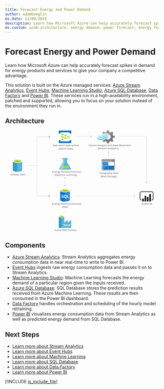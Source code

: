 ```yaml
---
title: Forecast Energy and Power Demand
author: adamboeglin
ms.date: 12/09/2019
description: Learn how Microsoft Azure can help accurately forecast spikes in demand for energy products and services to give your company a competitive advantage.
ms.custom: acom-architecture, energy demand, power forecast, energy forecast
---
```

# Forecast Energy and Power Demand

Learn how Microsoft Azure can help accurately forecast spikes in demand for energy products and services to give your company a competitive advantage.

This solution is built on the Azure managed services: [Azure Stream Analytics](/services/stream-analytics/), [Event Hubs](/services/event-hubs/), [Machine Learning Studio](/services/machine-learning-studio/), [Azure SQL Database](/services/sql-database/), [Data Factory](/services/data-factory/) and [Power BI](https://powerbi.microsoft.com). These services run in a high-availability environment, patched and supported, allowing you to focus on your solution instead of the environment they run in.


## Architecture

<svg class="architecture-diagram" aria-labelledby="forecast-energy-power-demand" height="716.116" viewbox="0 0 1075.878 716.116" width="1075.878" xmlns="https://www.w3.org/2000/svg"><title id="forecast-energy-power-demand">Forecast energy and power demand for utilities</title><desc>Learn how Microsoft Azure can help accurately forecast spikes in demand for energy products and services to give your company a competitive advantage.</desc><g><path d="M459.418,267.091,432.85,222.948l-.037-17.893h.478A5.53,5.53,0,1,0,433.267,194l-28.886.06a5.531,5.531,0,1,0,.023,11.054h.478l.037,17.891-26.384,44.253c-2.895,4.853-.511,8.815,5.3,8.8l70.325-.146C459.964,275.9,462.331,271.932,459.418,267.091Z" fill="#59b4d9"></path><polygon fill="#b8d432" points="400.302 248.19 389.414 266.45 448.534 266.327 437.572 248.113 400.302 248.19"></polygon><path d="M416.953,253.575a5.247,5.247,0,0,0,5.331-5.16,4.967,4.967,0,0,0-.549-2.251l-9.6.02a4.957,4.957,0,0,0-.54,2.253A5.25,5.25,0,0,0,416.953,253.575Z" fill="#7fba00"></path><ellipse cx="426.994" cy="259.509" fill="#7fba00" rx="2.621" ry="2.526" transform="translate(-0.539 0.89) rotate(-0.119)"></ellipse><path d="M378.535,267.259,404.919,223l-.037-17.891H404.4a5.53,5.53,0,1,1-.023-11.053l12.447-.026.06,28.8-13.843,53.183-19.213.04C378.024,276.074,375.64,272.112,378.535,267.259Z" fill="#fff" opacity="0.25" style="isolation: isolate"></path></g><g><path d="M751.065,62.272l2.943-7.34,13.487-4.5V40.015l-1.471-.474-12.016-3.315-2.943-7.34,6.13-12.076h0l-7.6-7.34-1.471.71-11.035,5.446-7.847-3.078L724.337,0H713.3l-.49,1.421-3.678,11.128-7.6,2.841-13-5.446-7.847,7.34.736,1.421,3.433,6.156a39.688,39.688,0,0,1,19.372-4.735,40.308,40.308,0,0,1,25.257,9.945,56.336,56.336,0,0,1,4.659,3.788,18.109,18.109,0,0,1,1.962,2.6c4.659,7.814,2.7,17.758-4.9,23.677a19.322,19.322,0,0,1-19.372,2.6c-.736-.474-1.226-.474-1.471-.71h0a25.478,25.478,0,0,1-4.169-2.841c-.49,0-.736-.474-1.471-.474a6.137,6.137,0,0,0-4.169,1.894l-.49.474h0a37.092,37.092,0,0,1-15.694,9.471l-2.207,4.5,7.357,7.1.49.474,1.471-.71,11.035-5.446,7.6,2.841,4.169,12.549h11.035l.49-1.421,3.923-11.128,7.6-2.841,13,5.446,7.357-7.814-.736-1.421Z" fill="#7a7a7a"></path><path d="M685.347,43.8h0c-8.337,8.524-21.824,8.524-29.671-.474a2.1,2.1,0,0,0-3.433,0,2.637,2.637,0,0,0-.736,1.894,4.428,4.428,0,0,0,.736,1.894c9.809,10.655,26.238,10.892,36.783.474h0c8.337-8.05,21.334-8.287,29.426.71,1.226,1.184,2.7,1.184,3.433,0a2.637,2.637,0,0,0,.736-1.894,4.428,4.428,0,0,0-.736-1.894A25.267,25.267,0,0,0,685.347,43.8Z" fill="#48c8ef"></path><path d="M703.739,48.3a15.849,15.849,0,0,0-11.77,4.735l-.49.474-.49.474a28.143,28.143,0,0,1-21.334,8.524c-8.092,0-15.2-3.788-21.089-9.471-1.226-1.184-2.7-1.184-3.433,0-.245,0-.245.474-.245,1.184a3.164,3.164,0,0,0,1.226,2.131,32.9,32.9,0,0,0,24.522,11.128c9.073.474,17.9-3.315,24.767-10.418l.49-.474.49-.474a11.315,11.315,0,0,1,8.092-3.315c2.943,0,5.64,1.421,8.092,3.788,1.226,1.184,2.7,1.184,3.433,0a2.637,2.637,0,0,0,.736-1.894A4.428,4.428,0,0,0,716,52.8,20.361,20.361,0,0,0,703.739,48.3Z" fill="#00abec"></path><path d="M683.14,38.594a29.262,29.262,0,0,1,21.334-8.761c7.847,0,15.2,3.788,20.6,9.471,1.226,1.184,2.7,1.184,3.433,0a2.637,2.637,0,0,0,.736-1.894,4.428,4.428,0,0,0-.736-1.894,32.9,32.9,0,0,0-24.522-11.128,33.493,33.493,0,0,0-24.767,10.418l-.49.474-.49.474a11.315,11.315,0,0,1-8.092,3.315c-3.188,0-5.64-1.421-8.092-3.788-1.226-1.184-2.7-1.184-3.433,0a2.637,2.637,0,0,0-.736,1.894,4.428,4.428,0,0,0,.736,1.894,16.131,16.131,0,0,0,23.3.474l.49-.474Z" fill="#84d6ef"></path><g opacity="0.2" style="isolation: isolate"><path d="M705.945,58.957c-.49,0-.736-.474-1.471-.474a6.137,6.137,0,0,0-4.169,1.894l-.49.474a37.092,37.092,0,0,1-15.694,9.471l-2.207,4.5,3.923,3.788,20.108-19.652Z" fill="#f1f1f1"></path><path d="M685.1,25.1a39.688,39.688,0,0,1,19.372-4.735,40.308,40.308,0,0,1,25.257,9.945c1.226.947,2.207,1.657,3.433,2.6l20.353-19.652-4.169-4.025-1.471.71L736.843,15.39l-7.6-2.841L724.337,0H713.3l-.49,1.421-3.678,11.128-7.6,2.841-13-5.446-7.847,7.34.736,1.421Z" fill="#f1f1f1"></path></g></g><g><path d="M429.5,41.581a1.4,1.4,0,0,1-1.5,1.451H416.279a1.4,1.4,0,0,1-1.5-1.451V33.166a1.4,1.4,0,0,1,1.5-1.451H428a1.4,1.4,0,0,1,1.5,1.451Z" fill="#b8d432"></path><path d="M450.541,50.287a1.4,1.4,0,0,1-1.5,1.451H437.317a1.4,1.4,0,0,1-1.5-1.451V41.872a1.4,1.4,0,0,1,1.5-1.451h11.721a1.4,1.4,0,0,1,1.5,1.451Z" fill="#b8d432"></path><path d="M429.5,58.993a1.4,1.4,0,0,1-1.5,1.451H416.279a1.4,1.4,0,0,1-1.5-1.451V50.577a1.4,1.4,0,0,1,1.5-1.451H428a1.4,1.4,0,0,1,1.5,1.451Z" fill="#b8d432"></path><path d="M408.465,32.875a1.4,1.4,0,0,1-1.5,1.451H394.941a1.4,1.4,0,0,1-1.5-1.451V24.169a1.4,1.4,0,0,1,1.5-1.451h11.721c1.2,0,1.8.58,1.8,1.451Z" fill="#b8d432"></path><path d="M461.06,2.4H376.908a1.4,1.4,0,0,0-1.5,1.451V21.268a1.4,1.4,0,0,0,1.5,1.451h9.016a1.4,1.4,0,0,0,1.5-1.451V14.013h63.114v7.255c0,.871.6,1.451,1.8,1.451h8.716a1.4,1.4,0,0,0,1.5-1.451V3.856A1.4,1.4,0,0,0,461.06,2.4Z" fill="#0072c6"></path><path d="M461.06,69.44h-8.716a1.4,1.4,0,0,0-1.5,1.451v6.965H387.427V70.6c0-.871-.6-1.451-1.8-1.451h-8.716c-.9,0-1.5.58-1.5,1.741V88.013a1.4,1.4,0,0,0,1.5,1.451H461.06a1.4,1.4,0,0,0,1.5-1.451V70.891A1.4,1.4,0,0,0,461.06,69.44Z" fill="#0072c6"></path><path d="M408.465,50.287a1.4,1.4,0,0,1-1.5,1.451H394.941a1.4,1.4,0,0,1-1.5-1.451V41.581a1.4,1.4,0,0,1,1.5-1.451h11.721c1.2,0,1.8.58,1.8,1.451Z" fill="#b8d432"></path><path d="M408.465,67.7a1.4,1.4,0,0,1-1.5,1.451H394.941a1.4,1.4,0,0,1-1.5-1.451V58.993a1.4,1.4,0,0,1,1.5-1.451h11.721c1.2,0,1.8.58,1.8,1.451Z" fill="#b8d432"></path></g><text fill="#505050" font-family="SegoeUI, Segoe UI" font-size="16.678" transform="translate(346.585 704.544) scale(1.036 1)">Azure Data Factory</text><text fill="#505050" font-family="SegoeUI, Segoe UI" font-size="16.678" transform="translate(328.937 519.979) scale(1.036 1)">Energy Demand Forecast<tspan x="67.614" y="22.568">(SQL)</tspan></text><text fill="#505050" font-family="SegoeUI, Segoe UI" font-size="16.678" transform="translate(328.938 296.499) scale(1.036 1)">Energy Demand Forecast<tspan x="16.775" y="22.568">(Machine Learning)</tspan></text><text fill="#505050" font-family="SegoeUI, Segoe UI" font-size="16.678" transform="translate(660.608 305.394) scale(1.036 1)">Geography Data<tspan x="7.659" y="22.568">(Blob Storage)</tspan></text><text fill="#505050" font-family="SegoeUI, Segoe UI" font-size="16.678" transform="translate(956.44 519.979) scale(1.036 1)">Power BI</text><text fill="#505050" font-family="SegoeUI, Segoe UI" font-size="16.678" transform="translate(37.927 316.512) scale(1.036 1)">Sample Data</text><text fill="#505050" font-family="SegoeUI, Segoe UI" font-size="16.678" transform="translate(334.765 111.934) scale(1.036 1)">Raw event data queue<tspan x="38.685" y="22.568">(Event Hubs)</tspan></text><text fill="#505050" font-family="SegoeUI, Segoe UI" font-size="16.678" transform="translate(583.489 110.823) scale(1.036 1)">Stream Analysis and Data Movement<tspan x="62.789" y="22.568">(Stream Analytics)</tspan></text><g><line fill="none" stroke="#afafaf" stroke-miterlimit="10" stroke-width="1.043" x1="418.984" x2="418.984" y1="335.304" y2="384.529"></line><polygon fill="#afafaf" points="413.782 336.826 418.984 327.817 424.186 336.826 413.782 336.826"></polygon><polygon fill="#afafaf" points="413.782 383.007 418.984 392.015 424.186 383.007 413.782 383.007"></polygon></g><line fill="none" stroke="#afafaf" stroke-miterlimit="10" stroke-width="0.785" x1="418.984" x2="419.338" y1="585.475" y2="562.126"></line><g><line fill="none" stroke="#afafaf" stroke-miterlimit="10" stroke-width="1.043" x1="601.42" x2="497.723" y1="42.898" y2="42.898"></line><polygon fill="#afafaf" points="599.898 37.696 608.906 42.898 599.898 48.1 599.898 37.696"></polygon></g><g><line fill="none" stroke="#afafaf" stroke-miterlimit="10" stroke-width="1.043" x1="903.284" x2="491.052" y1="462.061" y2="462.061"></line><polygon fill="#afafaf" points="901.762 456.859 910.77 462.061 901.762 467.263 901.762 456.859"></polygon></g><line fill="none" stroke="#afafaf" stroke-miterlimit="10" stroke-width="1.043" x1="792.991" x2="989.711" y1="42.822" y2="42.822"></line><g><line fill="none" stroke="#afafaf" stroke-miterlimit="10" stroke-width="1.079" x1="989.635" x2="989.711" y1="363.88" y2="42.898"></line><polygon fill="#afafaf" points="995.017 362.307 989.634 371.624 984.254 362.304 995.017 362.307"></polygon></g><g><line fill="none" stroke="#afafaf" stroke-miterlimit="10" stroke-width="1.043" x1="721.756" x2="721.756" y1="192.997" y2="156.651"></line><polygon fill="#afafaf" points="726.958 158.173 721.756 149.165 716.555 158.173 726.958 158.173"></polygon></g><line fill="none" stroke="#afafaf" stroke-miterlimit="10" stroke-width="1.079" x1="222.926" x2="221.817" y1="46.234" y2="460.949"></line><g><line fill="none" stroke="#afafaf" stroke-miterlimit="10" stroke-width="1.489" x1="306.917" x2="222.369" y1="45.934" y2="45.934"></line><polygon fill="#afafaf" points="304.744 38.507 317.605 45.934 304.744 53.36 304.744 38.507"></polygon></g><g><line fill="none" stroke="#afafaf" stroke-miterlimit="10" stroke-width="1.489" x1="306.917" x2="222.369" y1="460.948" y2="460.948"></line><polygon fill="#afafaf" points="304.744 453.522 317.605 460.948 304.744 468.375 304.744 453.522"></polygon></g><line fill="none" stroke="#afafaf" stroke-miterlimit="10" stroke-width="1.043" x1="222.367" x2="151.766" y1="247.476" y2="247.476"></line><g><path d="M675.615,277.749a3.47,3.47,0,0,0,3.322,3.507h85.454a3.5,3.5,0,0,0,3.507-3.507V216.658H675.615Z" fill="#a0a1a2"></path><path d="M764.391,202.447H678.937a3.47,3.47,0,0,0-3.322,3.507v10.52H767.9v-10.52a3.5,3.5,0,0,0-3.507-3.507" fill="#7a7a7a"></path><rect fill="#0072c6" height="23.993" width="37.651" x="682.444" y="222.934"></rect><rect fill="#0072c6" height="23.993" width="37.651" x="682.444" y="250.249"></rect><rect fill="#fff" height="23.993" width="37.467" x="723.418" y="222.934"></rect><rect fill="#0072c6" height="23.993" width="37.467" x="723.418" y="250.249"></rect><path d="M679.306,202.447a3.7,3.7,0,0,0-3.691,3.691V277.38a3.7,3.7,0,0,0,3.691,3.691h4.06l72.719-78.625Z" fill="#fff" opacity="0.2" style="isolation: isolate"></path></g><g><path d="M385.365,422.924l.135,64.643c.014,6.711,15.048,12.122,33.577,12.083l-.16-76.8Z" fill="#0072c6"></path><path d="M418.617,499.648h.46c18.529-.039,33.541-5.508,33.527-12.221l-.135-64.643-34.012.071Z" fill="#0072c6"></path><path d="M418.617,499.648h.46c18.529-.039,33.541-5.508,33.527-12.221l-.135-64.643-34.012.071Z" fill="#fff" opacity="0.15" style="isolation: isolate"></path><path d="M452.469,422.784c.014,6.711-15,12.183-33.527,12.221s-33.563-5.37-33.577-12.081,15-12.183,33.527-12.221,33.563,5.37,33.577,12.081" fill="#fff"></path><path d="M445.608,422.1c.009,4.431-11.934,8.043-26.676,8.073s-26.7-3.532-26.711-7.962,11.936-8.043,26.677-8.073,26.7,3.534,26.709,7.962" fill="#7fba00"></path><path d="M440.026,427.009c3.491-1.362,5.588-3.064,5.584-4.908-.009-4.431-11.967-7.995-26.711-7.964s-26.685,3.645-26.676,8.075c0,1.844,2.107,3.536,5.6,4.884,4.876-1.9,12.5-3.143,21.092-3.161s16.219,1.189,21.106,3.073" fill="#b8d432"></path><path d="M408.354,467.747a5.511,5.511,0,0,1-2.176,4.671,9.8,9.8,0,0,1-6.035,1.667,11.485,11.485,0,0,1-5.482-1.17l-.01-4.726a8.454,8.454,0,0,0,5.6,2.145,3.807,3.807,0,0,0,2.281-.6,1.848,1.848,0,0,0,.8-1.568,2.191,2.191,0,0,0-.779-1.667,14.242,14.242,0,0,0-3.156-1.825q-4.849-2.262-4.857-6.191a5.6,5.6,0,0,1,2.1-4.575,8.616,8.616,0,0,1,5.607-1.732,14.017,14.017,0,0,1,5.141.8l.009,4.414a8.376,8.376,0,0,0-4.876-1.467,3.607,3.607,0,0,0-2.168.586,1.837,1.837,0,0,0-.793,1.559,2.224,2.224,0,0,0,.646,1.646,10.391,10.391,0,0,0,2.638,1.582,13.056,13.056,0,0,1,4.238,2.841A5.308,5.308,0,0,1,408.354,467.747Z" fill="#fff"></path><path d="M431.127,462.916a12.08,12.08,0,0,1-1.685,6.486,9.064,9.064,0,0,1-4.775,3.864l6.154,5.673-6.2.013-4.4-4.908a10.282,10.282,0,0,1-5.091-1.481,9.345,9.345,0,0,1-3.508-3.795,11.668,11.668,0,0,1-1.245-5.38,12.582,12.582,0,0,1,1.323-5.873,9.492,9.492,0,0,1,3.749-3.973,10.979,10.979,0,0,1,5.55-1.4,10.215,10.215,0,0,1,5.237,1.333,9.168,9.168,0,0,1,3.6,3.816A12.087,12.087,0,0,1,431.127,462.916Zm-5.019.277a8.284,8.284,0,0,0-1.414-5.085,4.541,4.541,0,0,0-3.844-1.861,4.821,4.821,0,0,0-3.968,1.883,9.113,9.113,0,0,0-.01,9.944,4.7,4.7,0,0,0,3.887,1.845,4.762,4.762,0,0,0,3.909-1.8A7.61,7.61,0,0,0,426.108,463.193Z" fill="#fff"></path><polygon fill="#fff" points="447.258 473.618 434.649 473.644 434.604 452.471 439.373 452.461 439.409 469.766 447.25 469.749 447.258 473.618"></polygon></g><g><path d="M462.2,648.29h0v-21l-23.779,20.655H437.9V627.288l-23.779,20.655h0V604.724c0-3.645-8.158-7.29-18.919-7.29s-19.614,3.471-19.614,7.29v79.149h86.786Zm-67-40.095c-7.811,0-14.059-1.909-14.059-3.992s6.249-3.992,14.059-3.992,14.059,1.736,14.059,3.992C409.091,606.286,402.842,608.2,395.2,608.2Zm40.963,61.618h-9.546v-9.546h9.546Zm-16.836,0h-9.546v-9.546h9.546Zm24.3,0v-9.546h9.546v9.546Z" fill="#59b4d9"></path><rect fill="#3999c6" height="79.669" width="19.266" x="375.591" y="604.203"></rect><path d="M413.951,604.2c0,3.819-8.679,6.943-19.266,6.943s-19.093-3.124-19.093-6.943,8.679-6.943,19.266-6.943,19.093,2.951,19.093,6.943" fill="#fff"></path><path d="M410.132,603.683c0,2.6-6.769,4.513-15.274,4.513s-15.274-1.909-15.274-4.513,6.769-4.513,15.274-4.513,15.274,2.083,15.274,4.513" fill="#7fba00"></path><path d="M406.834,606.46c2.083-.694,3.124-1.736,3.124-2.777,0-2.6-6.769-4.513-15.274-4.513s-15.274,2.083-15.274,4.513c.174,1.041,1.389,2.083,3.3,2.777a36.849,36.849,0,0,1,12.15-1.736,36.461,36.461,0,0,1,11.976,1.736" fill="#b8d432"></path></g><g><path d="M53.758,216.151v63.027c0,6.543,14.647,11.849,32.713,11.849V216.151Z" fill="#3999c6"></path><path d="M86.022,291.025h.449c18.066,0,32.713-5.3,32.713-11.847V216.151H86.022Z" fill="#59b4d9"></path><path d="M119.184,216.151c0,6.543-14.647,11.847-32.713,11.847s-32.713-5.3-32.713-11.847S68.4,204.3,86.471,204.3s32.713,5.3,32.713,11.847" fill="#fff"></path><path d="M112.5,215.468c0,4.32-11.652,7.817-26.025,7.817s-26.027-3.5-26.027-7.817,11.654-7.817,26.027-7.817,26.025,3.5,26.025,7.817" fill="#7fba00"></path><path d="M107.044,220.245c3.407-1.321,5.454-2.976,5.454-4.774,0-4.32-11.652-7.819-26.027-7.819s-26.025,3.5-26.025,7.819c0,1.8,2.047,3.452,5.454,4.774,4.758-1.847,12.193-3.039,20.571-3.039s15.811,1.192,20.573,3.039" fill="#b8d432"></path></g><path d="M1026.271,490.456h-1.93V486.6h1.93a7.436,7.436,0,0,0,7.427-7.427V439.744a7.436,7.436,0,0,0-7.427-7.428H953.149a7.436,7.436,0,0,0-7.427,7.428v39.428a7.436,7.436,0,0,0,7.427,7.427h1.93v3.86h-1.93a11.3,11.3,0,0,1-11.286-11.287V439.744a11.3,11.3,0,0,1,11.287-11.287h73.121a11.3,11.3,0,0,1,11.287,11.287v39.428a11.3,11.3,0,0,1-11.287,11.287"></path><path d="M965,477.534h0a5.237,5.237,0,0,1,5.237,5.237v12.077A5.238,5.238,0,0,1,965,500.086h0a5.237,5.237,0,0,1-5.239-5.235V482.772A5.238,5.238,0,0,1,965,477.534Z"></path><path d="M981.476,500.087a5.239,5.239,0,0,1-5.239-5.238v-31a5.238,5.238,0,1,1,10.477,0v31a5.239,5.239,0,0,1-5.238,5.239"></path><path d="M1014.42,499.934a5.239,5.239,0,0,1-5.239-5.238V450.8a5.238,5.238,0,0,1,10.477,0h0v43.9a5.239,5.239,0,0,1-5.238,5.239"></path><path d="M997.948,500.087a5.239,5.239,0,0,1-5.239-5.238V471.82a5.238,5.238,0,0,1,10.477,0v23.029a5.239,5.239,0,0,1-5.238,5.239"></path></svg>

## Components
* [Azure Stream Analytics](https://azure.microsoft.com/services/stream-analytics/): Stream Analytics aggregates energy consumption data in near real-time to write to Power BI.
* [Event Hubs](https://azure.microsoft.com/services/event-hubs/) ingests raw energy consumption data and passes it on to Stream Analytics.
* [Machine Learning Studio](https://azure.microsoft.com/services/machine-learning-studio/): Machine Learning forecasts the energy demand of a particular region given the inputs received.
* [Azure SQL Database](https://azure.microsoft.com/services/sql-database/): SQL Database stores the prediction results received from Azure Machine Learning. These results are then consumed in the Power BI dashboard.
* [Data Factory](https://azure.microsoft.com/services/data-factory/) handles orchestration and scheduling of the hourly model retraining.
* [Power BI](https://powerbi.microsoft.com) visualizes energy consumption data from Stream Analytics as well as predicted energy demand from SQL Database.

## Next Steps
* [Learn more about Stream Analytics](https://docs.microsoft.com/azure/stream-analytics/stream-analytics-introduction)
* [Learn more about Event Hubs](https://docs.microsoft.com/azure/event-hubs/event-hubs-what-is-event-hubs)
* [Learn more about Machine Learning](https://docs.microsoft.com/azure/machine-learning/machine-learning-what-is-machine-learning)
* [Learn more about SQL Database](https://docs.microsoft.com/azure/sql-database/)
* [Learn more about Data Factory](https://docs.microsoft.com/azure/data-factory/data-factory-introduction)
* [Learn more about Power BI](https://powerbi.microsoft.com/documentation/powerbi-landing-page/)

[!INCLUDE [js_include_file](../../_js/index.md)]
